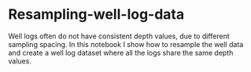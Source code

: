 # Resampling-well-log-data

Well logs often do not have consistent depth values, due to different sampling spacing. In this notebook I show how to resample the well data and create a well log dataset where all the logs share the same depth values.
